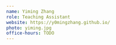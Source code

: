 ```yaml
---
name: Yiming Zhang
role: Teaching Assistant
website: https://y0mingzhang.github.io/
photo: yiming.jpg
office-hours: TODO
---
```

